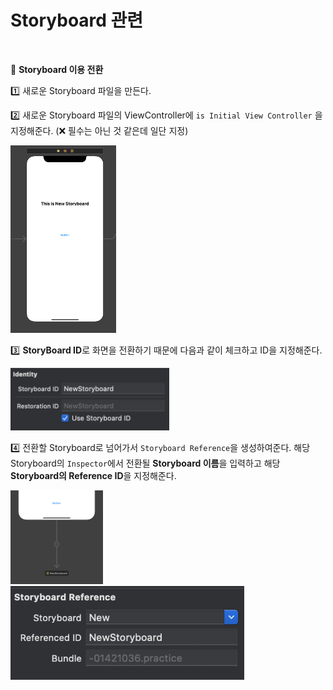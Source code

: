 # Storyboard 관련

  <br>

🔵 **Storyboard 이용 전환**

1️⃣ 새로운 Storyboard 파일을 만든다.

2️⃣ 새로운 Storyboard 파일의 ViewController에 `is Initial View Controller` 을 지정해준다. (❌ 필수는 아닌 것 같은데 일단 지정)

<img src="./images/storyboard1.png" height="300px"/>  



3️⃣ **StoryBoard ID**로 화면을 전환하기 때문에 다음과 같이 체크하고 ID을 지정해준다.

<img src="./images/storyboard2.png" height="100px"/>

4️⃣ 전환할 Storyboard로 넘어가서 `Storyboard Reference`을 생성하여준다. 해당 Storyboard의 `Inspector`에서 전환될 **Storyboard 이름**을 입력하고 해당 **Storyboard의 Reference ID**을 지정해준다.

<img src="./images/storyboard3.png" height="150px"/><img src="./images/storyboard4.png" height="150px"/>



